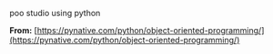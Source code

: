 poo studio using python

**From:**
[https://pynative.com/python/object-oriented-programming/](https://pynative.com/python/object-oriented-programming/)


